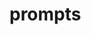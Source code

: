 
# prompts



<!--
.

<br><br 

<br><br>
???

<br><br>
<br><br 

<br><br>

<br><br 


<br><br>
???

<br><br>

<br><br 


<br><br>

.<br><br>

<br><br 


<br><br>
???

<br><br>

<br><br 


<br><br>

.

<br><br>

<br><br 


<br><br>
???

<br><br>


.
-->

